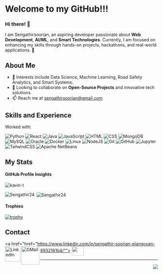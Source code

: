 # Welcome to my GitHub!!!

### Hi there! 👋
I am Sengathirsoorian, an aspiring developer passionate about **Web Development**, **AI/ML**, and **Smart Technologies**. Currently, I am focused on enhancing my skills through hands-on projects, hackathons, and real-world applications. 🚀

## About Me
- 🌱 Interests include Data Science, Machine Learning, Road Safety Analytics, and Smart Systems.
- 👯 Looking to collaborate on **Open-Source Projects** and innovative tech solutions.
- 📫 Reach me at sengathirsoorian@gmail.com
</div>

## Skills and Experience
Worked with:

![Python](https://img.shields.io/badge/python-3670A0?style=plastic&logo=python&logoColor=ffdd54)
![React](https://img.shields.io/badge/react-%2320232a.svg?style=plastic&logo=react&logoColor=%2361DAFB)
![Java](https://img.shields.io/badge/java-%23ED8B00.svg?style=plastic&logo=java&logoColor=white)
![JavaScript](https://img.shields.io/badge/javascript-%23F7DF1E.svg?style=plastic&logo=javascript&logoColor=black)
![HTML](https://img.shields.io/badge/html5-%23E34F26.svg?style=plastic&logo=html5&logoColor=white)
![CSS](https://img.shields.io/badge/css3-%231572B6.svg?style=plastic&logo=css3&logoColor=white)
![MongoDB](https://img.shields.io/badge/mongodb-%2347A248.svg?style=plastic&logo=mongodb&logoColor=white)
![MySQL](https://img.shields.io/badge/mysql-%2300f.svg?style=plastic&logo=mysql&logoColor=white)
![Oracle](https://img.shields.io/badge/oracle-%23F80000.svg?style=plastic&logo=oracle&logoColor=white)
![Docker](https://img.shields.io/badge/docker-%230db7ed.svg?style=plastic&logo=docker&logoColor=white)
![Linux](https://img.shields.io/badge/Linux-FCC624?style=plastic&logo=linux&logoColor=black)
![NodeJS](https://img.shields.io/badge/node.js-6DA55F?style=plastic&logo=node.js&logoColor=white)
![Git](https://img.shields.io/badge/git-%23F05033.svg?style=plastic&logo=git&logoColor=white)
![GitHub](https://img.shields.io/badge/github-%23121011.svg?style=plastic&logo=github&logoColor=white)
![Jupyter](https://img.shields.io/badge/jupyter-%23FA0F00.svg?style=plastic&logo=jupyter&logoColor=white)
![TailwindCSS](https://img.shields.io/badge/tailwindcss-%2338B2AC.svg?style=plastic&logo=tailwind-css&logoColor=white)
![Apache NetBeans](https://img.shields.io/badge/apache_netbeans-1B6AC6.svg?style=plastic&logo=apache-netbeans-ide&logoColor=white)

## My Stats

#### GitHub Profile Insights
<p align="left"> <img src="https://komarev.com/ghpvc/?username=kavin-t&label=Profile%20views&color=0e75b6&style=flat" alt="kavin-t" /> </p>

<p><img align="left" src="https://github-readme-stats.vercel.app/api/top-langs?username=Sengathir24&show_icons=true&locale=en&layout=compact" alt="Sengathir24" /></p>

<p>&nbsp;<img align="center" src="https://github-readme-stats.vercel.app/api?username=Sengathir24&show_icons=true&locale=en" alt="Sengathir24" /></p>

#### Trophies
[![trophy](https://github-profile-trophy.vercel.app/?username=Kavin-T&theme=radical&margin-w=15)](https://github.com/ryo-ma/github-profile-trophy)

## Contact  
<a href="href="https://www.linkedin.com/in/sengathir-soorian-elangovan-8932161b4/"">
  <img align="left" alt="LinkedIn" width="50-px" src="https://upload.wikimedia.org/wikipedia/commons/8/81/LinkedIn_icon.svg" />
</a>
<a href="https://www.leetcode.com/Sengathir24" target="blank"><img align="center" src="https://raw.githubusercontent.com/rahuldkjain/github-profile-readme-generator/master/src/images/icons/Social/leet-code.svg" alt="" height="30" width="40" /></a>
<a href="mailto:sengathirsoorian@gmail.com">
  <img align="left" alt="GMail" width="60-px" src="https://upload.wikimedia.org/wikipedia/commons/7/7e/Gmail_icon_%282020%29.svg" />
</a>


---

<a href="http://commonmark.org">
  <img align="right" src="https://img.shields.io/badge/Made%20with-Markdown-1f425f.svg" />
</a>
